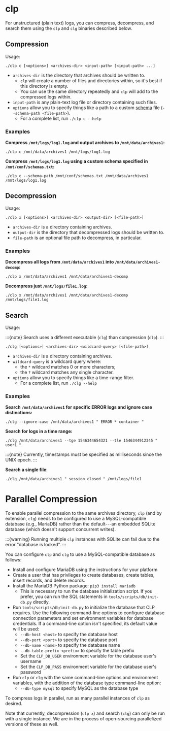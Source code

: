 # clp

For unstructured (plain text) logs, you can compress, decompress, and search them using the `clp`
and `clg` binaries described below.

## Compression

Usage:

```shell
./clp c [<options>] <archives-dir> <input-path> [<input-path> ...]
```

* `archives-dir` is the directory that archives should be written to.
  * `clp` will create a number of files and directories within, so it's best if this directory is
    empty.
  * You can use the same directory repeatedly and `clp` will add to the compressed logs within.
* `input-path` is any plain-text log file or directory containing such files.
* `options` allow you to specify things like a path to a custom
  [schema](../reference-unstructured-schema-file) file (`--schema-path <file-path>`).
  * For a complete list, run `./clp c --help`

### Examples

**Compress `/mnt/logs/log1.log` and output archives to `/mnt/data/archives1`:**

```shell
./clp c /mnt/data/archives1 /mnt/logs/log1.log
```

**Compress `/mnt/logs/log1.log` using a custom schema specified in `/mnt/conf/schemas.txt`:**

```shell
./clp c --schema-path /mnt/conf/schemas.txt /mnt/data/archives1 /mnt/logs/log1.log
```

## Decompression

Usage:

```shell
./clp x [<options>] <archives-dir> <output-dir> [<file-path>]
```

* `archives-dir` is a directory containing archives.
* `output-dir` is the directory that decompressed logs should be written to.
* `file-path` is an optional file path to decompress, in particular.

### Examples

**Decompress all logs from `/mnt/data/archives1` into `/mnt/data/archives1-decomp`:**

```shell
./clp x /mnt/data/archives1 /mnt/data/archives1-decomp
```

**Decompress just `/mnt/logs/file1.log`:**

```shell
./clp x /mnt/data/archives1 /mnt/data/archives1-decomp /mnt/logs/file1.log
```

## Search

Usage:

:::{note}
Search uses a different executable (`clg`) than compression (`clp`).
:::

```shell
./clg [<options>] <archives-dir> <wildcard-query> [<file-path>]
```

* `archives-dir` is a directory containing archives.
* `wildcard-query` is a wildcard query where:
  * the `*` wildcard matches 0 or more characters;
  * the `?` wildcard matches any single character.
* `options` allow you to specify things like a time-range filter.
  * For a complete list, run `./clg --help`

### Examples

**Search `/mnt/data/archives1` for specific ERROR logs and ignore case distinctions:**

```shell
./clg --ignore-case /mnt/data/archives1 " ERROR * container "
```

**Search for logs in a time range:**

```shell
./clg /mnt/data/archives1 --tge 1546344654321 --tle 1546344912345 " user1 "
```

:::{note}
Currently, timestamps must be specified as milliseconds since the UNIX epoch.
:::

**Search a single file**:

```shell
./clg /mnt/data/archives1 " session closed " /mnt/logs/file1
```

# Parallel Compression

To enable parallel compression to the same archives directory, `clp` (and by extension, `clg`) needs
to be configured to use a MySQL-compatible database (e.g., MariaDB) rather than the default---an embedded
SQLite database (which doesn't support concurrent writes).

:::{warning}
Running multiple `clp` instances with SQLite can fail due to the error "database is locked".
:::

You can configure `clp` and `clg` to use a MySQL-compatible database as follows:

* Install and configure MariaDB using the instructions for your platform
* Create a user that has privileges to create databases, create tables, insert records, and delete
  records.
* Install the MariaDB Python package: `pip3 install mariadb`
  * This is necessary to run the database initialization script. If you prefer, you can run the SQL
    statements in `tools/scripts/db/init-db.py` directly.
* Run `tools/scripts/db/init-db.py` to initialize the database that CLP requires. Use the following
  command-line options to configure database connection parameters and set environment variables for
  database credentials. If a command-line option isn't specified, its default value will be used:
  * `--db-host <host>` to specify the database host
  * `--db-port <port>` to specify the database port
  * `--db-name <name>` to specify the database name
  * `--db-table-prefix <prefix>` to specify the table prefix
  * Set the `CLP_DB_USER` environment variable for the database user's username
  * Set the `CLP_DB_PASS` environment variable for the database user's password
* Run `clp` or `clg` with the same command-line options and environment variables, with the addition
  of the database type command-line option:
  * `--db-type mysql` to specify MySQL as the database type

To compress logs in parallel, run as many parallel instances of `clp` as desired.

Note that currently, decompression (`clp x`) and search (`clg`) can only be run with a single
instance. We are in the process of open-sourcing parallelized versions of these as well.

